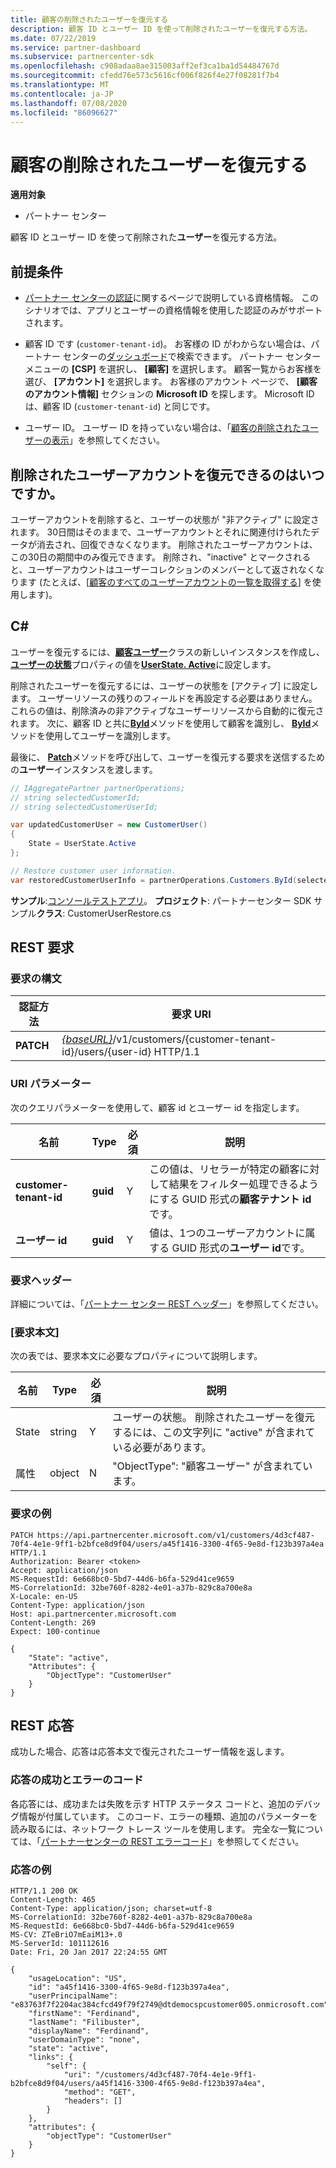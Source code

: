 ```yaml
---
title: 顧客の削除されたユーザーを復元する
description: 顧客 ID とユーザー ID を使って削除されたユーザーを復元する方法。
ms.date: 07/22/2019
ms.service: partner-dashboard
ms.subservice: partnercenter-sdk
ms.openlocfilehash: c908adaa8ae315003aff2ef3ca1ba1d54484767d
ms.sourcegitcommit: cfedd76e573c5616cf006f826f4e27f08281f7b4
ms.translationtype: MT
ms.contentlocale: ja-JP
ms.lasthandoff: 07/08/2020
ms.locfileid: "86096627"
---
```

# <a name="restore-a-deleted-user-for-a-customer"></a>顧客の削除されたユーザーを復元する

**適用対象**

- パートナー センター

顧客 ID とユーザー ID を使って削除された**ユーザー**を復元する方法。

## <a name="prerequisites"></a>前提条件

- [パートナー センターの認証](partner-center-authentication.md)に関するページで説明している資格情報。 このシナリオでは、アプリとユーザーの資格情報を使用した認証のみがサポートされます。

- 顧客 ID です (`customer-tenant-id`)。 お客様の ID がわからない場合は、パートナー センターの[ダッシュボード](https://partner.microsoft.com/dashboard)で検索できます。 パートナー センター メニューの **[CSP]** を選択し、 **[顧客]** を選択します。 顧客一覧からお客様を選び、 **[アカウント]** を選択します。 お客様のアカウント ページで、 **[顧客のアカウント情報]** セクションの **Microsoft ID** を探します。 Microsoft ID は、顧客 ID (`customer-tenant-id`) と同じです。

- ユーザー ID。 ユーザー ID を持っていない場合は、「[顧客の削除されたユーザーの表示](view-a-deleted-user.md)」を参照してください。

## <a name="when-can-you-restore-a-deleted-user-account"></a>削除されたユーザーアカウントを復元できるのはいつですか。

ユーザーアカウントを削除すると、ユーザーの状態が "非アクティブ" に設定されます。 30日間はそのままで、ユーザーアカウントとそれに関連付けられたデータが消去され、回復できなくなります。 削除されたユーザーアカウントは、この30日の期間中のみ復元できます。 削除され、"inactive" とマークされると、ユーザーアカウントはユーザーコレクションのメンバーとして返されなくなります (たとえば、[[顧客のすべてのユーザーアカウントの一覧を取得する](get-a-list-of-all-user-accounts-for-a-customer.md)] を使用します)。

## <a name="c"></a>C\#

ユーザーを復元するには、[**顧客ユーザー**](https://docs.microsoft.com/dotnet/api/microsoft.store.partnercenter.models.users.customeruser)クラスの新しいインスタンスを作成し、[**ユーザーの状態**](https://docs.microsoft.com/dotnet/api/microsoft.store.partnercenter.models.users.user.state)プロパティの値を[**UserState. Active**](https://docs.microsoft.com/dotnet/api/microsoft.store.partnercenter.models.users.userstate)に設定します。

削除されたユーザーを復元するには、ユーザーの状態を [アクティブ] に設定します。 ユーザーリソースの残りのフィールドを再設定する必要はありません。 これらの値は、削除済みの非アクティブなユーザーリソースから自動的に復元されます。 次に、顧客 ID と共に[**ById**](https://docs.microsoft.com/dotnet/api/microsoft.store.partnercenter.customers.icustomercollection.byid)メソッドを使用して顧客を識別し、 [**ById**](https://docs.microsoft.com/dotnet/api/microsoft.store.partnercenter.customerusers.icustomerusercollection.byid)メソッドを使用してユーザーを識別します。

最後に、 [**Patch**](https://docs.microsoft.com/dotnet/api/microsoft.store.partnercenter.customerusers.icustomeruser.patch)メソッドを呼び出して、ユーザーを復元する要求を送信するための**ユーザー**インスタンスを渡します。

``` csharp
// IAggregatePartner partnerOperations;
// string selectedCustomerId;
// string selectedCustomerUserId;

var updatedCustomerUser = new CustomerUser()
{
    State = UserState.Active
};

// Restore customer user information.
var restoredCustomerUserInfo = partnerOperations.Customers.ById(selectedCustomerId).Users.ById(selectedCustomerUserId).Patch(updatedCustomerUser);
```

**サンプル**:[コンソールテストアプリ](console-test-app.md)。 **プロジェクト**: パートナーセンター SDK サンプル**クラス**: CustomerUserRestore.cs

## <a name="rest-request"></a>REST 要求

### <a name="request-syntax"></a>要求の構文

| 認証方法    | 要求 URI                                                                                            |
|-----------|--------------------------------------------------------------------------------------------------------|
| **PATCH** | [*{baseURL}*](partner-center-rest-urls.md)/v1/customers/{customer-tenant-id}/users/{user-id} HTTP/1.1 |

### <a name="uri-parameter"></a>URI パラメーター

次のクエリパラメーターを使用して、顧客 id とユーザー id を指定します。

| 名前                   | Type     | 必須 | 説明                                                                                                              |
|------------------------|----------|----------|--------------------------------------------------------------------------------------------------------------------------|
| **customer-tenant-id** | **guid** | Y        | この値は、リセラーが特定の顧客に対して結果をフィルター処理できるようにする GUID 形式の**顧客テナント id**です。 |
| **ユーザー id**            | **guid** | Y        | 値は、1つのユーザーアカウントに属する GUID 形式の**ユーザー id**です。                                         |

### <a name="request-headers"></a>要求ヘッダー

詳細については、「[パートナー センター REST ヘッダー](headers.md)」を参照してください。

### <a name="request-body"></a>[要求本文]

次の表では、要求本文に必要なプロパティについて説明します。

| 名前       | Type   | 必須 | 説明                                                            |
|------------|--------|----------|------------------------------------------------------------------------|
| State      | string | Y        | ユーザーの状態。 削除されたユーザーを復元するには、この文字列に "active" が含まれている必要があります。 |
| 属性 | object | N        | "ObjectType": "顧客ユーザー" が含まれています。                                 |

### <a name="request-example"></a>要求の例

```http
PATCH https://api.partnercenter.microsoft.com/v1/customers/4d3cf487-70f4-4e1e-9ff1-b2bfce8d9f04/users/a45f1416-3300-4f65-9e8d-f123b397a4ea HTTP/1.1
Authorization: Bearer <token>
Accept: application/json
MS-RequestId: 6e668bc0-5bd7-44d6-b6fa-529d41ce9659
MS-CorrelationId: 32be760f-8282-4e01-a37b-829c8a700e8a
X-Locale: en-US
Content-Type: application/json
Host: api.partnercenter.microsoft.com
Content-Length: 269
Expect: 100-continue

{
    "State": "active",
    "Attributes": {
        "ObjectType": "CustomerUser"
    }
}
```

## <a name="rest-response"></a>REST 応答

成功した場合、応答は応答本文で復元されたユーザー情報を返します。

### <a name="response-success-and-error-codes"></a>応答の成功とエラーのコード

各応答には、成功または失敗を示す HTTP ステータス コードと、追加のデバッグ情報が付属しています。 このコード、エラーの種類、追加のパラメーターを読み取るには、ネットワーク トレース ツールを使用します。 完全な一覧については、「[パートナーセンターの REST エラーコード](error-codes.md)」を参照してください。

### <a name="response-example"></a>応答の例

```http
HTTP/1.1 200 OK
Content-Length: 465
Content-Type: application/json; charset=utf-8
MS-CorrelationId: 32be760f-8282-4e01-a37b-829c8a700e8a
MS-RequestId: 6e668bc0-5bd7-44d6-b6fa-529d41ce9659
MS-CV: ZTeBriO7mEaiM13+.0
MS-ServerId: 101112616
Date: Fri, 20 Jan 2017 22:24:55 GMT

{
    "usageLocation": "US",
    "id": "a45f1416-3300-4f65-9e8d-f123b397a4ea",
    "userPrincipalName": "e83763f7f2204ac384cfcd49f79f2749@dtdemocspcustomer005.onmicrosoft.com",
    "firstName": "Ferdinand",
    "lastName": "Filibuster",
    "displayName": "Ferdinand",
    "userDomainType": "none",
    "state": "active",
    "links": {
        "self": {
            "uri": "/customers/4d3cf487-70f4-4e1e-9ff1-b2bfce8d9f04/users/a45f1416-3300-4f65-9e8d-f123b397a4ea",
            "method": "GET",
            "headers": []
        }
    },
    "attributes": {
        "objectType": "CustomerUser"
    }
}
```
